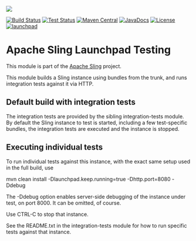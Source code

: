 [<img src="http://sling.apache.org/res/logos/sling.png"/>](http://sling.apache.org)

 [![Build Status](https://builds.apache.org/buildStatus/icon?job=sling-org-apache-sling-launchpad-testing-1.8)](https://builds.apache.org/view/S-Z/view/Sling/job/sling-org-apache-sling-launchpad-testing-1.8) [![Test Status](https://img.shields.io/jenkins/t/https/builds.apache.org/view/S-Z/view/Sling/job/sling-org-apache-sling-launchpad-testing-1.8.svg)](https://builds.apache.org/view/S-Z/view/Sling/job/sling-org-apache-sling-launchpad-testing-1.8/test_results_analyzer/) [![Maven Central](https://maven-badges.herokuapp.com/maven-central/org.apache.sling/org.apache.sling.launchpad.testing/badge.svg)](http://search.maven.org/#search%7Cga%7C1%7Cg%3A%22org.apache.sling%22%20a%3A%22org.apache.sling.launchpad.testing%22) [![JavaDocs](https://www.javadoc.io/badge/org.apache.sling/org.apache.sling.launchpad.testing.svg)](https://www.javadoc.io/doc/org.apache.sling/org.apache.sling.launchpad.testing) [![License](https://img.shields.io/badge/License-Apache%202.0-blue.svg)](https://www.apache.org/licenses/LICENSE-2.0) [![launchpad](https://sling.apache.org/badges/group-launchpad.svg)](https://github.com/apache/sling-aggregator/blob/master/docs/groups/launchpad.md)

# Apache Sling Launchpad Testing

This module is part of the [Apache Sling](https://sling.apache.org) project.

This module builds a Sling instance using bundles from the trunk, and
runs integration tests against it via HTTP.

## Default build with integration tests

The integration tests are provided by the sibling integration-tests 
module. By default the Sling instance to test is started, including a
few test-specific bundles, the integration tests are executed and 
the instance is stopped.

## Executing individual tests

To run individual tests against this instance, with the exact same setup used
in the full build, use

  mvn clean install -Dlaunchpad.keep.running=true -Dhttp.port=8080 -Ddebug

The -Ddebug option enables server-side debugging of the instance under test, 
on port 8000. It can be omitted, of course.

Use CTRL-C to stop that instance.

See the README.txt in the integration-tests module for how to run specific 
tests against that instance.
